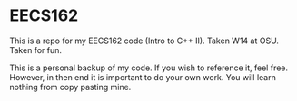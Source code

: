 EECS162
=======

This is a repo for my EECS162 code (Intro to C++ II). Taken W14 at OSU. Taken for fun.

This is a personal backup of my code. If you wish to reference it, feel free. However, in then end it is important to do your own work. You will learn nothing from copy pasting mine.
